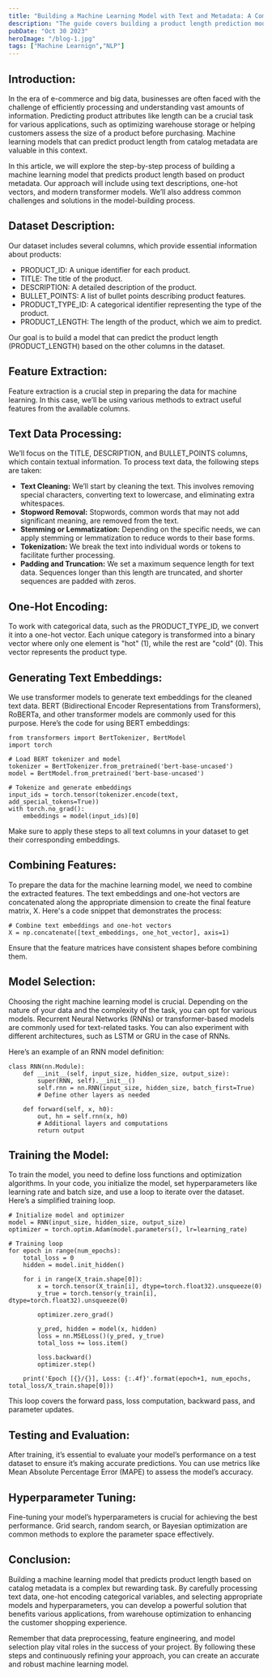 ```yaml
---
title: "Building a Machine Learning Model with Text and Metadata: A Comprehensive Guide"
description: "The guide covers building a product length prediction model from catalog metadata."
pubDate: "Oct 30 2023"
heroImage: "/blog-1.jpg"
tags: ["Machine Learnign","NLP"]
---
```


## Introduction:
In the era of e-commerce and big data, businesses are often faced with the challenge of efficiently processing and understanding vast amounts of information. Predicting product attributes like length can be a crucial task for various applications, such as optimizing warehouse storage or helping customers assess the size of a product before purchasing. Machine learning models that can predict product length from catalog metadata are valuable in this context.

In this article, we will explore the step-by-step process of building a machine learning model that predicts product length based on product metadata. Our approach will include using text descriptions, one-hot vectors, and modern transformer models. We’ll also address common challenges and solutions in the model-building process.

## Dataset Description:
Our dataset includes several columns, which provide essential information about products:

* PRODUCT_ID: A unique identifier for each product.
* TITLE: The title of the product.
* DESCRIPTION: A detailed description of the product.
* BULLET_POINTS: A list of bullet points describing product features.
* PRODUCT_TYPE_ID: A categorical identifier representing the type of the product.
* PRODUCT_LENGTH: The length of the product, which we aim to predict.

Our goal is to build a model that can predict the product length (PRODUCT_LENGTH) based on the other columns in the dataset.

## Feature Extraction:
Feature extraction is a crucial step in preparing the data for machine learning. In this case, we’ll be using various methods to extract useful features from the available columns.

## Text Data Processing:
We’ll focus on the TITLE, DESCRIPTION, and BULLET_POINTS columns, which contain textual information. To process text data, the following steps are taken:

* **Text Cleaning:** We’ll start by cleaning the text. This involves removing special characters, converting text to lowercase, and eliminating extra whitespaces.
* **Stopword Removal:** Stopwords, common words that may not add significant meaning, are removed from the text.
* **Stemming or Lemmatization:** Depending on the specific needs, we can apply stemming or lemmatization to reduce words to their base forms.
* **Tokenization:** We break the text into individual words or tokens to facilitate further processing.
* **Padding and Truncation:** We set a maximum sequence length for text data. Sequences longer than this length are truncated, and shorter sequences are padded with zeros.

## One-Hot Encoding:
 To work with categorical data, such as the PRODUCT_TYPE_ID, we convert it into a one-hot vector. Each unique category is transformed into a binary vector where only one element is "hot" (1), while the rest are "cold" (0). This vector represents the product type.

## Generating Text Embeddings:
 We use transformer models to generate text embeddings for the cleaned text data. BERT (Bidirectional Encoder Representations from Transformers), RoBERTa, and other transformer models are commonly used for this purpose. Here’s the code for using BERT embeddings:

    
    from transformers import BertTokenizer, BertModel
    import torch

    # Load BERT tokenizer and model
    tokenizer = BertTokenizer.from_pretrained('bert-base-uncased')
    model = BertModel.from_pretrained('bert-base-uncased')

    # Tokenize and generate embeddings
    input_ids = torch.tensor(tokenizer.encode(text, add_special_tokens=True))
    with torch.no_grad():
        embeddings = model(input_ids)[0]
    
Make sure to apply these steps to all text columns in your dataset to get their corresponding embeddings.

## Combining Features:
 To prepare the data for the machine learning model, we need to combine the extracted features. The text embeddings and one-hot vectors are concatenated along the appropriate dimension to create the final feature matrix, X. Here's a code snippet that demonstrates the process:

    # Combine text embeddings and one-hot vectors
    X = np.concatenate([text_embeddings, one_hot_vector], axis=1)

Ensure that the feature matrices have consistent shapes before combining them.

## Model Selection:
Choosing the right machine learning model is crucial. Depending on the nature of your data and the complexity of the task, you can opt for various models. Recurrent Neural Networks (RNNs) or transformer-based models are commonly used for text-related tasks. You can also experiment with different architectures, such as LSTM or GRU in the case of RNNs.

Here’s an example of an RNN model definition:

    class RNN(nn.Module):
        def __init__(self, input_size, hidden_size, output_size):
            super(RNN, self).__init__()
            self.rnn = nn.RNN(input_size, hidden_size, batch_first=True)
            # Define other layers as needed
            
        def forward(self, x, h0):
            out, hn = self.rnn(x, h0)
            # Additional layers and computations
            return output

## Training the Model:
To train the model, you need to define loss functions and optimization algorithms. In your code, you initialize the model, set hyperparameters like learning rate and batch size, and use a loop to iterate over the dataset. Here’s a simplified training loop.

    # Initialize model and optimizer
    model = RNN(input_size, hidden_size, output_size)
    optimizer = torch.optim.Adam(model.parameters(), lr=learning_rate)

    # Training loop
    for epoch in range(num_epochs):
        total_loss = 0
        hidden = model.init_hidden()

        for i in range(X_train.shape[0]):
            x = torch.tensor(X_train[i], dtype=torch.float32).unsqueeze(0)
            y_true = torch.tensor(y_train[i], dtype=torch.float32).unsqueeze(0)

            optimizer.zero_grad()

            y_pred, hidden = model(x, hidden)
            loss = nn.MSELoss()(y_pred, y_true)
            total_loss += loss.item()

            loss.backward()
            optimizer.step()

        print('Epoch [{}/{}], Loss: {:.4f}'.format(epoch+1, num_epochs, total_loss/X_train.shape[0]))
This loop covers the forward pass, loss computation, backward pass, and parameter updates.

## Testing and Evaluation:
After training, it’s essential to evaluate your model’s performance on a test dataset to ensure it’s making accurate predictions. You can use metrics like Mean Absolute Percentage Error (MAPE) to assess the model’s accuracy.

## Hyperparameter Tuning:
Fine-tuning your model’s hyperparameters is crucial for achieving the best performance. Grid search, random search, or Bayesian optimization are common methods to explore the parameter space effectively.

## Conclusion:
Building a machine learning model that predicts product length based on catalog metadata is a complex but rewarding task. By carefully processing text data, one-hot encoding categorical variables, and selecting appropriate models and hyperparameters, you can develop a powerful solution that benefits various applications, from warehouse optimization to enhancing the customer shopping experience.

Remember that data preprocessing, feature engineering, and model selection play vital roles in the success of your project. By following these steps and continuously refining your approach, you can create an accurate and robust machine learning model.